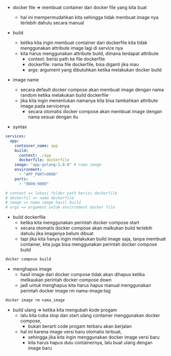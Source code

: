 - docker file => membuat container dari docker file yang kita buat
    - hal ini mempermudahkan kita sehingga tidak membuat image nya terlebih dahulu secara manual

- build
    - ketika kita ingin membuat container dari dockerfile kita tidak menggunakan attribute image lagi di service nya
    - kita harus menggunakan attribute build, dimana terdapat attribute
        - context: berisi path ke file dockerfile
        - dockerfile: nama file dockerfile, bisa diganti jika mau
        - args: argument yang dibutuhkan ketika melakukan docker build

- image name
    - secara default docker compose akan membuat image dengan nama random ketika melakukan build dockerfile
    - jika kita ingin menentukan namanya kita bisa tambahkan attribute image pada servicenya
        - secara otomatis docker compose akan membuat image dengan nama sesuai dengan itu

- syntax
```yaml
services:
  app:
    container_name: app
    build:
      context: ./app
      dockerfile: dockerfile
    image: "app-golang:1.0.0" # nama image 
    environment:
      - "APP_PORT=9000"
    ports:
      - "9000:9000"

# context => lokasi folder path berisi dockerfile
# dockerfil => nama dockerfile
# image => nama image hasil build
# args => argument untuk environment docker file
```

- build dockerfile
    - ketika kita menggunakan perintah docker compose start
    - secara otomatis docker compose akan malkukan build terlebih dahulu jika imagenya belum dibuat
    - tapi jika kita hanya ingin melakukan build image saja, tanpa membuat container, kita juga bisa menggunakan perintah docker compose build
```bash
docker compose build
```

- menghapus image
    - hasil image dari docker compose tidak akan dihapus ketika melkaukan perintah docker compose down
    - jadi untuk menghapus kita harus hapus manual menggunakan perintah docker image rm nama-image:tag
```bash
docker image rm nama_image
```

- build ulang => ketika kita mengubah kode progam
    - lalu kita coba stop dan start ulang container menggunakan docker compose, 
        - bukan berarti code progam terbaru akan berjalan
    - hal ini karena image versi baru otomatis terbuat,
        - sehingga jika kita ingin menggunakan docker image versi baru
        - kita harus hapus dulu containernya, lalu buat ulang dengan image baru